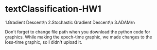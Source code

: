 # textClassification-HW1

1.Gradient Descent\n
2.Stochastic Gradient Descent\n
3.ADAM\n

Don't forget to change file path when you download the python code for graphics. 
While making the epoch-time graphic, we made changes to the loss-time graphic, so I didn't upload it.
